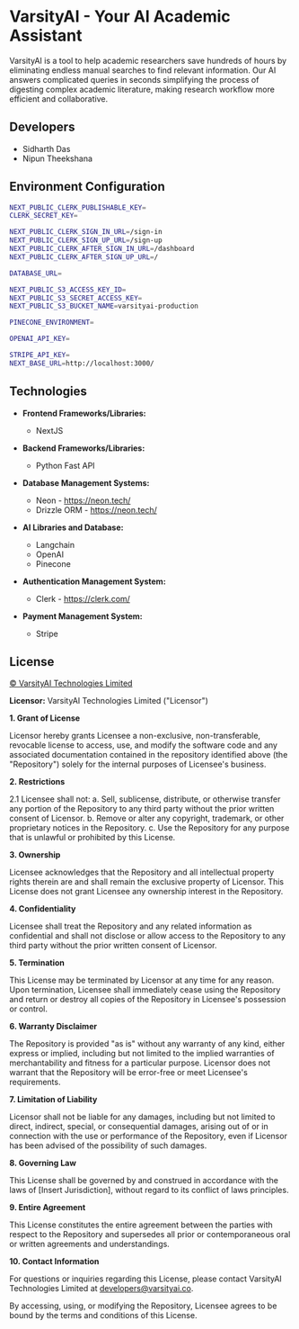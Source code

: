 # VarsityAI - Your AI Academic Assistant

VarsityAI is a tool to help academic researchers save hundreds of hours by eliminating endless manual searches to find relevant information. Our AI answers complicated queries in seconds simplifying the process of digesting complex academic literature, making research workflow more efficient and collaborative. 

## Developers

  - Sidharth Das
  - Nipun Theekshana


## Environment Configuration


```bash
NEXT_PUBLIC_CLERK_PUBLISHABLE_KEY=
CLERK_SECRET_KEY=

NEXT_PUBLIC_CLERK_SIGN_IN_URL=/sign-in
NEXT_PUBLIC_CLERK_SIGN_UP_URL=/sign-up
NEXT_PUBLIC_CLERK_AFTER_SIGN_IN_URL=/dashboard
NEXT_PUBLIC_CLERK_AFTER_SIGN_UP_URL=/

DATABASE_URL=

NEXT_PUBLIC_S3_ACCESS_KEY_ID=
NEXT_PUBLIC_S3_SECRET_ACCESS_KEY=
NEXT_PUBLIC_S3_BUCKET_NAME=varsityai-production

PINECONE_ENVIRONMENT=

OPENAI_API_KEY=

STRIPE_API_KEY=
NEXT_BASE_URL=http://localhost:3000/
```

## Technologies


- **Frontend Frameworks/Libraries:**
  - NextJS
- **Backend Frameworks/Libraries:**
  - Python Fast API

- **Database Management Systems:**
  - Neon - https://neon.tech/
  - Drizzle ORM - https://neon.tech/

- **AI Libraries and Database:**
  - Langchain
  - OpenAI
  - Pinecone

- **Authentication Management System:**
  - Clerk - https://clerk.com/

- **Payment Management System:**
  - Stripe

## License

[© VarsityAI Technologies Limited](https://www.vasityai.co)

**Licensor:** VarsityAI Technologies Limited ("Licensor")


**1. Grant of License**

Licensor hereby grants Licensee a non-exclusive, non-transferable, revocable license to access, use, and modify the software code and any associated documentation contained in the repository identified above (the "Repository") solely for the internal purposes of Licensee's business.

**2. Restrictions**

2.1 Licensee shall not:
   a. Sell, sublicense, distribute, or otherwise transfer any portion of the Repository to any third party without the prior written consent of Licensor.
   b. Remove or alter any copyright, trademark, or other proprietary notices in the Repository.
   c. Use the Repository for any purpose that is unlawful or prohibited by this License.

**3. Ownership**

Licensee acknowledges that the Repository and all intellectual property rights therein are and shall remain the exclusive property of Licensor. This License does not grant Licensee any ownership interest in the Repository.

**4. Confidentiality**

Licensee shall treat the Repository and any related information as confidential and shall not disclose or allow access to the Repository to any third party without the prior written consent of Licensor.

**5. Termination**

This License may be terminated by Licensor at any time for any reason. Upon termination, Licensee shall immediately cease using the Repository and return or destroy all copies of the Repository in Licensee's possession or control.

**6. Warranty Disclaimer**

The Repository is provided "as is" without any warranty of any kind, either express or implied, including but not limited to the implied warranties of merchantability and fitness for a particular purpose. Licensor does not warrant that the Repository will be error-free or meet Licensee's requirements.

**7. Limitation of Liability**

Licensor shall not be liable for any damages, including but not limited to direct, indirect, special, or consequential damages, arising out of or in connection with the use or performance of the Repository, even if Licensor has been advised of the possibility of such damages.

**8. Governing Law**

This License shall be governed by and construed in accordance with the laws of [Insert Jurisdiction], without regard to its conflict of laws principles.

**9. Entire Agreement**

This License constitutes the entire agreement between the parties with respect to the Repository and supersedes all prior or contemporaneous oral or written agreements and understandings.

**10. Contact Information**

For questions or inquiries regarding this License, please contact VarsityAI Technologies Limited at developers@varsityai.co.

By accessing, using, or modifying the Repository, Licensee agrees to be bound by the terms and conditions of this License.


